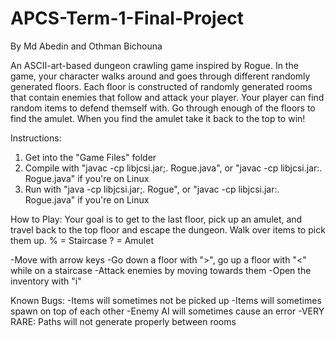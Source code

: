 # APCS-Term-1-Final-Project
By Md Abedin and Othman Bichouna

An ASCII-art-based dungeon crawling game inspired by Rogue. In the game, your character walks around and
goes through different randomly generated floors. Each floor is constructed of randomly generated rooms that
contain enemies that follow and attack your player. Your player can find random items to defend themself with.
Go through enough of the floors to find the amulet. When you find the amulet take it back to the top to win!

Instructions:
1. Get into the "Game Files" folder
2. Compile with "javac -cp libjcsi.jar;. Rogue.java", or "javac -cp libjcsi.jar:. Rogue.java" if you're on Linux
3. Run with "java -cp libjcsi.jar;. Rogue", or "javac -cp libjcsi.jar:. Rogue.java" if you're on Linux

How to Play:
Your goal is to get to the last floor, pick up an amulet, and travel back to the top floor and escape the dungeon. Walk over items to pick them up.
% = Staircase
? = Amulet

-Move with arrow keys
-Go down a floor with ">", go up a floor with "<" while on a staircase
-Attack enemies by moving towards them
-Open the inventory with "i"

Known Bugs:
-Items will sometimes not be picked up
-Items will sometimes spawn on top of each other
-Enemy AI will sometimes cause an error
-VERY RARE: Paths will not generate properly between rooms
